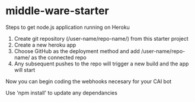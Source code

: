 # middle-ware-starter

Steps to get node.js application running on Heroku
  1. Create git repository (/user-name/repo-name/) from this starter project
  2. Create a new heroku app
  3. Choose GitHub as the deployment method and add /user-name/repo-name/ as the connected repo
  4. Any subsequent pushes to the repo will trigger a new build and the app will start


Now you can begin coding the webhooks necesary for your CAI bot


Use 'npm install' to update any dependancies
